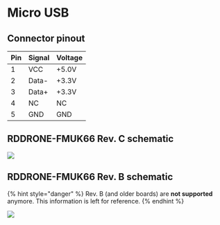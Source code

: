 # Micro USB

## Connector pinout

| Pin | Signal | Voltage |
| --- | ------ | ------- |
| 1   | VCC    | +5.0V   |
| 2   | Data-  | +3.3V   |
| 3   | Data+  | +3.3V   |
| 4   | NC     | NC      |
| 5   | GND    | GND     |

## RDDRONE-FMUK66 Rev. C schematic

![](../../.gitbook/assets/c-usb.png)

## RDDRONE-FMUK66 Rev. B schematic

{% hint style="danger" %}
Rev. B (and older boards) are **not supported** anymore. This information is left for reference.
{% endhint %}

![](<../../.gitbook/assets/usb (1).png>)
